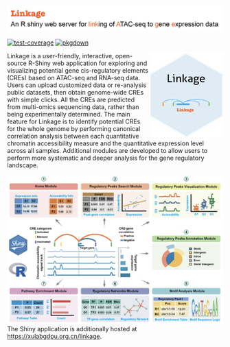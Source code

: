 ![](man/figures/shiny-logo1.png)



[![test-coverage](https://github.com/aicplane/Linkage/actions/workflows/test-coverage.yaml/badge.svg)](https://github.com/aicplane/Linkage/actions/workflows/test-coverage.yaml)
[![pkgdown](https://github.com/aicplane/Linkage/actions/workflows/pkgdown.yaml/badge.svg)](https://github.com/aicplane/Linkage/actions/workflows/pkgdown.yaml)


<img src="man/figures/imgfile.png" align="right" height="200" style="float:right; height:200px;"/>

Linkage is a user-friendly, interactive, open-source R-Shiny web application for exploring and visualizing potential gene cis-regulatory elements (CREs) based on ATAC-seq and RNA-seq data. Users can upload customized data or re-analysis public datasets, then obtain genome-wide CREs with simple clicks. All the CREs are predicted from multi-omics sequencing data, rather than being experimentally determined. The main feature for Linkage is to identify potential CREs for the whole genome by performing canonical correlation analysis between each quantitative chromatin accessibility measure and the quantitative expression level across all samples. Additional modules are developed to allow users to perform more systematic and deeper analysis for the gene regulatory landscape.

![](man/figures/pinpeline.png)
The Shiny application is additionally hosted at <https://xulabgdpu.org.cn/linkage>.

